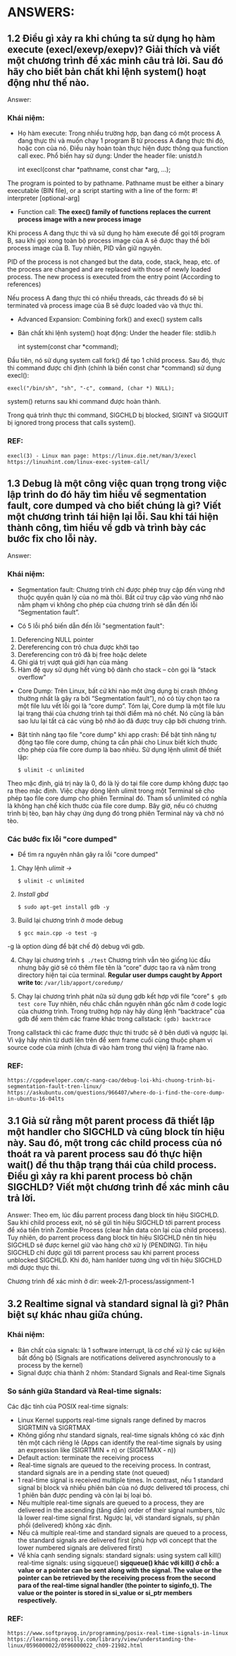 # ANSWERS:

## 1.2 Điều gì xảy ra khi chúng ta sử dụng họ hàm execute (execl/exevp/exepv)? Giải thích và viết một chương trình để xác minh câu trả lời. Sau đó hãy cho biết bản chất khi lệnh system() hoạt động như thế nào.

Answer:

### Khái niệm:

* Họ hàm execute: 
Trong nhiều trường hợp, bạn đang có một process A đang thực thi và muốn chạy 1 program B từ process A đang thực thi đó, hoặc con của nó. Điều này hoàn toàn thực hiện được thông qua function call exec.
Phổ biến hay sử dụng:
    Under the header file: unistd.h

    int execl(const char *pathname, const char *arg, ...);

The program is pointed to by pathname. Pathname must be either a binary executable (BIN file), or a script starting with a line of the form: #! interpreter [optional-arg]

* Function call: **The exec() family of functions replaces the current process image with a new process image**

Khi process A đang thực thi và sử dụng họ hàm execute để gọi tới program B, sau khi gọi xong toàn bộ process image của A sẽ được thay thế bởi process image của B. Tuy nhiên, PID vẫn giữ nguyên.

PID of the process is not changed but the data, code, stack, heap, etc. of the process are changed and are replaced with those of newly loaded process. The new process is executed from the entry point (According to references)

Nếu process A đang thực thi có nhiều threads, các threads đó sẽ bị terminated và process image của B sẽ được loaded vào và thực thi. 

* Advanced Expansion: Combining fork() and exec() system calls

* Bản chất khi lệnh system() hoạt động:
    Under the header file: stdlib.h

    int system(const char *command);

Đầu tiên, nó sử dụng system call fork() để tạo 1 child process. Sau đó, thực thi command được chỉ định (chính là biến const char *command) sử dụng execl():

    execl("/bin/sh", "sh", "-c", command, (char *) NULL);

system() returns sau khi command được hoàn thành.

Trong quá trình thực thi command, SIGCHLD bị blocked, SIGINT và SIGQUIT bị ignored trong process that calls system().

### REF: 
    execl(3) - Linux man page: https://linux.die.net/man/3/execl
    https://linuxhint.com/linux-exec-system-call/

## 1.3 Debug là một công việc quan trọng trong việc lập trình do đó hãy tìm hiểu về segmentation fault, core dumped và cho biết chúng là gì? Viết một chương trình tái hiện lại lỗi. Sau khi tái hiện thành công, tìm hiểu về gdb và trình bày các bước fix cho lỗi này.

Answer:

### Khái niệm: 
* Segmentation fault: Chương trình chỉ được phép truy cập đến vùng nhớ thuộc quyền quản lý của nó mà thôi. Bất cứ truy cập vào vùng nhớ nào nằm phạm vi không cho phép của chương trình sẽ dẫn đến lỗi “Segmentation fault”.

* Có 5 lỗi phổ biến dẫn đến lỗi "segmentation fault":
1. Deferencing NULL pointer
2. Dereferencing con trỏ chưa được khởi tạo
3. Dereferencing con trỏ đã bị free hoặc delete
4. Ghi giá trị vượt quá giới hạn của mảng
5. Hàm đệ quy sử dụng hết vùng bộ dành cho stack – còn gọi là “stack overflow”
 
* Core Dump: Trên Linux, bất cứ khi nào một ứng dụng bị crash (thông thường nhất là gây ra bởi “Segmentation fault”), nó có tùy chọn tạo ra một file lưu vết lỗi gọi là “core dump”.
Tóm lại, Core dump là một file lưu lại trạng thái của chương trình tại thời điểm mà nó chết. Nó cũng là bản sao lưu lại tất cả các vùng bộ nhớ ảo đã được truy cập bởi chương trình.

* Bật tính năng tạo file "core dump" khi app crash:
Để bật tính năng tự động tạo file core dump, chúng ta cần phải cho Linux biết kích thước cho phép của file core dump là bao nhiêu. Sử dụng lệnh ulimit để thiết lập:

    `$ ulimit -c unlimited`

Theo mặc định, giá trị này là 0, đó là lý do tại file core dump không được tạo ra theo mặc định. Việc chạy dòng lệnh ulimit trong một Terminal sẽ cho phép tạo file core dump cho phiên Terminal đó. Tham số unlimited có nghĩa là không hạn chế kích thước của file core dump. Bây giờ, nếu có chương trình bị tèo, bạn hãy chạy ứng dụng đó trong phiên Terminal này và chờ nó tèo.

### Các bước fix lỗi "core dumped"
* Để tìm ra nguyên nhân gây ra lỗi "core dumped"
1. Chạy lệnh *ulimit ->*

    `$ ulimit -c unlimited`

2. *Install gbd*

    `$ sudo apt-get install gdb -y`

3. Build lại chương trình ở mode debug

    `$ gcc main.cpp -o test -g`

-g là option dùng để bật chế độ debug với gdb.

4. Chạy lại chương trình 
    `$ ./test`
Chương trình vẫn tèo giống lúc đầu nhưng bây giờ sẽ có thêm file tên là “core” được tạo ra và nằm trong directory hiện tại của terminal.
**Regular user dumps caught by Apport write to:**
    `/var/lib/apport/coredump/`

5. Chạy lại chương trình phát nữa sử dụng gdb kết hợp với file “core”
    `$ gdb test core`
Tuy nhiên, nếu chắc chắn nguyên nhân gốc nằm ở code logic của chương trình. Trong trường hợp này hãy dùng lệnh “backtrace” của gdb để xem thêm các frame khác trong callstack:
    `(gdb) backtrace`

Trong callstack thì các frame được thực thi trước sẽ ở bên dưới và ngược lại. Vì vậy hãy nhìn từ dưới lên trên để xem frame cuối cùng thuộc phạm vi source code của mình (chưa đi vào hàm trong thư viện) là frame nào.

### REF:
    https://cppdeveloper.com/c-nang-cao/debug-loi-khi-chuong-trinh-bi-segmentation-fault-tren-linux/
    https://askubuntu.com/questions/966407/where-do-i-find-the-core-dump-in-ubuntu-16-04lts

## 3.1 Giả sử rằng một parent process đã thiết lập một handler cho SIGCHLD và cũng block tín hiệu này. Sau đó, một trong các child process của nó thoát ra và parent process sau đó thực hiện wait() để thu thập trạng thái của child process. Điều gì xảy ra khi parent process bỏ chặn SIGCHLD?  Viết một chương trình để xác minh câu trả lời. 

Answer: Theo em, lúc đầu parrent process đang block tín hiệu SIGCHLD. Sau khi child process exit, nó sẽ gửi tín hiệu SIGCHLD tới parrent process để xóa tiến trình Zombie Process (clear hẳn data còn lại của child process). Tuy nhiên, do parrent process đang block tín hiệu SIGCHLD nên tín hiệu SIGCHLD sẽ được kernel giữ vào hàng chờ xử lý (PENDING). Tín hiệu SIGCHLD chỉ được gửi tới parrent process sau khi parrent process unblocked SIGCHLD. Khi đó, hàm hanlder tương ứng với tín hiệu SIGCHLD mới được thực thi.

Chương trình để xác minh ở dir: week-2/1-process/assignment-1

## 3.2 Realtime signal và standard signal là gì? Phân biệt sự khác nhau giữa chúng.

### Khái niệm: 
* Bản chất của signals: là 1 software interrupt, là cơ chế xử lý các sự kiện bất đồng bộ
(Signals are notifications delivered asynchronously to a process by the kernel)
* Signal được chia thành 2 nhóm: Standard Signals and Real-time Signals

### So sánh giữa Standard và Real-time signals:
Các đặc tính của POSIX real-time signals:
* Linux Kernel supports real-time signals range defined by macros SIGRTMIN và SIGRTMAX
* Không giống như standard signals, real-time signals không có xác định tên một cách riêng lẻ (Apps can identify the real-time signals by using an expression like (SIGRTMIN + n) or (SIGRTMAX - n))
* Default action: terminate the receiving process
* Real-time signals are queued to the receiving process. In contrast, standard signals are in a pending state (not queued)
* 1 real-time signal is received multiple tịmes. In contrast, nếu 1 standard signal bị block và nhiều phiên bản của nó được delivered tới process, chỉ 1 phiên bản được pending và còn lại bị loại bỏ.
* Nếu multiple real-time signals are queued to a process, they are delivered in the ascending (tăng dần) order of their signal numbers, tức là lower real-time signal first. Ngược lại, với standard signals, sự phân phối (delivered) không xác định.
* Nếu cả multiple real-time and standard signals are queued to a process, the standard signals are delivered first (phù hợp với concept that the lower numbered signals are delivered first)
* Về khía cạnh sending signals:
    standard signals: using system call kill()
    real-time signals: using sigqueue()
**sigqueue() khác với kill() ở chỗ: a value or a pointer can be sent along with the signal. The value or the pointer can be retrieved by the receiving process from the second para of the real-time signal handler (the pointer to siginfo_t). The value or the pointer is stored in si_value or si_ptr members respectively.**

### REF: 
    https://www.softprayog.in/programming/posix-real-time-signals-in-linux
    https://learning.oreilly.com/library/view/understanding-the-linux/0596000022/0596000022_ch09-21982.html